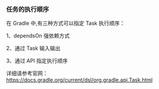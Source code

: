### 任务的执行顺序

在 Gradle 中,有三种方式可以指定 Task 执行顺序：

1、dependsOn 强依赖方式

2、通过 Task 输入输出

3、通过 API 指定执行顺序

详细请参考官网：https://docs.gradle.org/current/dsl/org.gradle.api.Task.html